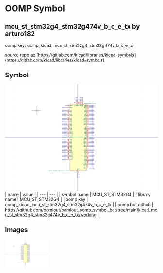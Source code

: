 # OOMP Symbol  
## mcu_st_stm32g4_stm32g474v_b_c_e_tx  by arturo182  
  
oomp key: oomp_kicad_mcu_st_stm32g4_stm32g474v_b_c_e_tx  
  
source repo at: [https://gitlab.com/kicad/libraries/kicad-symbols](https://gitlab.com/kicad/libraries/kicad-symbols)  
## Symbol  
  
[![working.png](working_600.png)](working.png)  
| name | value | 
| --- | --- | 
| symbol name | MCU_ST_STM32G4 | 
| library name | MCU_ST_STM32G4 | 
| oomp key | oomp_kicad_mcu_st_stm32g4_stm32g474v_b_c_e_tx | 
| oomp bot github | https://github.com/oomlout/oomlout_oomp_symbol_bot/tree/main/kicad_mcu_st_stm32g4_stm32g474v_b_c_e_tx/working | 
## Images  
  
[![working.png](working_140.png)](working.png)  

